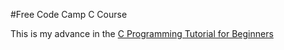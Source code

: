 #Free Code Camp C Course

This is my advance in the [C Programming Tutorial for Beginners](https://www.youtube.com/watch?v=KJgsSFOSQv0)
